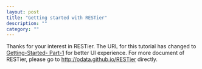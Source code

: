 ```yaml
---
layout: post
title: "Getting started with RESTier"
description: ""
category: ""
---
```


Thanks for your interest in RESTier. The URL for this tutorial has changed to [Getting-Started-
Part-1](http://odata.github.io/RESTier/#01-02-Bootstrap) for better UI experience. For more document of RESTier, please go to http://odata.github.io/RESTier directly.
